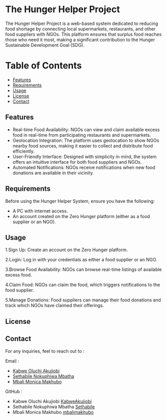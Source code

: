 # The Hunger Helper Project

The Hunger Helper Project is a web-based system dedicated to reducing food shortage by connecting local supermarkets, restaurants, and other food suppliers with NGOs. This platform ensures that surplus food reaches those who need it most, making a significant contribution to the Hunger Sustainable Development Goal (SDG).

# Table of Contents

- [Features](##Features)
- [Requirements](##Requirements)
- [Usage](##Usage)
- [License](##License)
- [Contact](##Contact)

## Features

- Real-time Food Availability: NGOs can view and claim available excess food in real-time from participating restaurants and supermarkets.
- Geolocation Integration: The platform uses geolocation to show NGOs nearby food sources, making it easier to collect and distribute food efficiently.
- User-Friendly Interface: Designed with simplicity in mind, the system offers an intuitive interface for both food suppliers and NGOs.
- Automated Notifications: NGOs receive notifications when new food donations are available in their vicinity.

## Requirements

Before using the Hunger Helper System, ensure you have the following:

- A PC with internet access.
- An account created on the Zero Hunger platform (either as a food supplier or an NGO).

## Usage

1.Sign Up: Create an account on the Zero Hunger platform.

2.Login: Log in with your credentials as either a food supplier or an NGO.

3.Browse Food Availability: NGOs can browse real-time listings of available excess food.

4.Claim Food: NGOs can claim the food, which triggers notifications to the food supplier.

5.Manage Donations: Food suppliers can manage their food donations and track which NGOs have claimed their offerings.

## License

## Contact

For any inquiries, feel to reach out to :
 
Email : 
- [Kabwe Oluchi Akujiobi](mailto:kabweolu@gmail.com)
- [Sethabile Nokuphiwa Mbatha](mailto:snmbatha1998@gmail.com)
- [Mbali Monica Makhubo](mailto:mbali.makhubo25@gmail.com)

  
GitHub :

- Kabwe Oluchi Akujiobi [KabweAkujiobi](https://github.com/KabweAkujiobi)
- Sethabile Nokuphiwa Mbatha [Sethabile](https://github.com/Sethabile)
- Mbali Monica Makhubo [mbalimakhubo](https://github.com/mbalimakhubo)
